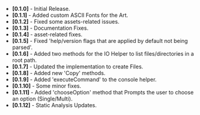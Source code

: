 - **[0.1.0]** - Initial Release.
- **[0.1.1]** - Added custom ASCII Fonts for the Art.
- **[0.1.2]** - Fixed some assets-related issues.
- **[0.1.3]** - Documentation Fixes.
- **[0.1.4]** - asset-related fixes.
- **[0.1.5]** - Fixed 'help/version flags that are applied by default not being parsed'.
- **[0.1.6]** - Added two methods for the IO Helper to list files/directories in a root path.
- **[0.1.7]** - Updated the implementation to create Files.
- **[0.1.8]** - Added new 'Copy' methods.
- **[0.1.9]** - Added 'executeCommand' to the console helper.
- **[0.1.10]** - Some minor fixes.
- **[0.1.11]** - Added 'chooseOption' method that Prompts the user to choose an option (Single/Multi).
- **[0.1.12]** - Static Analysis Updates.
